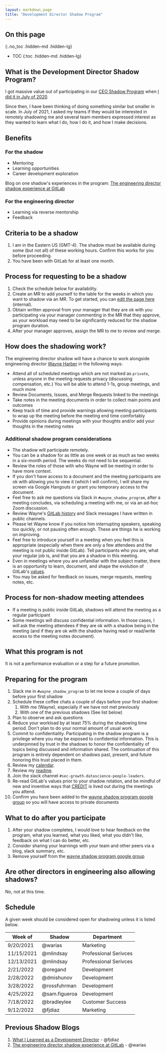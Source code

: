 ```yaml
---
layout: markdown_page
title: "Development Director Shadow Program"
---
```


## On this page
{:.no_toc .hidden-md .hidden-lg}

- TOC
{:toc .hidden-md .hidden-lg}

## What is the Development Director Shadow Program?

I got massive value out of participating in our [CEO Shadow Program](/handbook/ceo/shadow/) when [I did it in July of 2020](/blog/2020/07/08/ceo-shadow-impressions-takeaways/).

Since then, I have been thinking of doing something similar but smaller in scale. In July of 2021, I asked my teams if they would be interested in remotely shadowing me and several team members expressed interest as they wanted to learn what I do, how I do it, and how I make decisions.

## Benefits

### For the shadow

* Mentoring
* Learning opportunities
* Career development exploration

Blog on one shadow's experiences in the program: [The engineering director shadow experience at GitLab](/blog/2022/04/01/engineering-director-shadow/)

### For the engineering director

* Learning via reverse mentorship
* Feedback

## Criteria to be a shadow

1. I am in the Eastern US (GMT-4). The shadow must be available during some (but not all) of these working hours. Confirm this works for you before proceeding.
1. You have been with GitLab for at least one month.

## Process for requesting to be a shadow

1. Check the schedule below for availability.
1. Create an MR to add yourself to the table for the weeks in which you want to shadow via an MR. To get started, you can [edit the page here](https://gitlab.com/-/ide/project/gitlab-com/www-gitlab-com/edit/master/-/sites/handbook/source/handbook/engineering/development/shadow/director-shadow-program.html.md) (internal).
1. Obtain written approval from your manager that they are ok with you participating via your manager commenting in the MR that they approve, as your workload may need to be significantly reduced for the shadow program duration.
1. After your manager approves, assign the MR to me to review and merge.

## How does the shadowing work?

The engineering director shadow will have a chance to work alongside engineering director [Wayne Harber](https://gitlab.com/wayne) in the following ways:

* Attend all of scheduled meetings which are not marked as `private`, unless anyone in the meeting requests privacy (discussing compensation, etc.) You will be able to attend 1-1s, group meetings, and much more
* Review Documents, Issues, and Merge Requests linked to the meetings
* Take notes in the meeting documents in order to collect main points and outcomes
* Keep track of time and provide warnings allowing meeting participants to wrap up the meeting before the meeting end time comfortably
* Provide opinions during meetings with your thoughts and/or add your thoughts in the meeting notes

### Additional shadow program considerations

* The shadow will participate remotely.
* You can be a shadow for as little as one week or as much as two weeks in a six-month period.  The weeks do not need to be sequential.
* Review the roles of those with who Wayne will be meeting in order to have more context.
* If you don't have access to a document and the meeting participants are ok with allowing you to view it (which I will confirm), I will share my screen via Google Hangouts or grant you temporary access to the document.
* Feel free to ask me questions via Slack in `#wayne_shadow_program`, after a meeting concludes, via scheduling a meeting with me, or via an ad-hoc Zoom discussion.
* Review Wayne's [GitLab history](https://gitlab.com/wayne) and Slack messages I have written in public channels.
* Please let Wayne know if you notice him interrupting speakers, speaking too quickly, or not pausing often enough. These are things he is working on improving.
* Feel free to introduce yourself in a meeting when you feel this is appropriate (especially when there are only a few attendees and the meeting is not public inside GitLab). Tell participants who you are, what your regular job is, and that you are a shadow in this meeting.
* Even in meetings where you are unfamiliar with the subject matter, there is an opportunity to learn, document, and shape the evolution of GitLab's [values](/handbook/values/). 
* You may be asked for feedback on issues, merge requests, meeting notes, etc.

## Process for non-shadow meeting attendees

* If a meeting is public inside GitLab, shadows will attend the meeting as a regular participant
* Some meetings will discuss confidential information. In those cases, I will ask the meeting attendees if they are ok with a shadow being in the meeting (and if they are ok with the shadow having read or read/write access to the meeting notes document).

## What this program is not

It is not a performance evaluation or a step for a future promotion.

## Preparing for the program

1. Slack me in `#wayne_shadow_program` to let me know a couple of days before your first shadow
1. Schedule these coffee chats a couple of days before your first shadow:
    1. With me (Wayne), especially if we have not met previously
    1. With one of the previous shadows (See list below)
1. Plan to observe and ask questions
1. Reduce your workload by at least 75% during the shadowing time period. Don't plan to do your normal amount of usual work.
1. Commit to confidentiality. Participating in the shadow program is a privilege where you may be exposed to confidential information. This is underpinned by trust in the shadows to honor the confidentiality of topics being discussed and information shared. The continuation of this program is entirely dependent on shadows past, present, and future honoring this trust placed in them.
1. Review my [calendar](https://calendar.google.com/calendar/u/0?cid=d2hhYmVyQGdpdGxhYi5jb20).
1. Review my [readme](/handbook/engineering/readmes/wayne-haber/).
1. Join the slack channel `#sec-growth-datascience-people-leaders`.
1. Re-read GitLab's values prior to your shadow rotation, and be mindful of new and inventive ways that [CREDIT](/handbook/values/#credit) is lived out during the meetings you attend.
1. Confirm you have been added to the [wayne shadow program google group](https://groups.google.com/a/gitlab.com/g/wayne-shadow-program/members) so you will have access to private documents

## What to do after you participate

1. After your shadow completes, I would love to hear feedback on the program, what you learned, what you liked, what you didn't like, feedback on what I can do better, etc.
1. Consider sharing your learnings with your team and other peers via a blog, slack summary, etc.
1. Remove yourself from the [wayne shadow program google group](https://groups.google.com/a/gitlab.com/g/wayne-shadow-program/members) 

## Are other directors in engineering also allowing shadows?

No, not at this time.

## Schedule

A given week should be considered open for shadowing unless it is listed below.

| Week of | Shadow | Department | 
| ------ | ------ | ----- |
| 9/20/2021 | @warias | Marketing |
| 11/15/2021 | @mlindsay | Professional Serivces | 
| 12/13/2021 | @mlindsay | Professional Serivces | 
| 2/21/2022 | @oregand | Development |
| 2/28/2022 | @dmishunov | Development |
| 3/28/2022 | @rossfuhrman | Development |
| 4/25/2022 | @sam.figueroa | Development |
| 7/18/2022 | @bradleylee | Customer Success |
| 9/12/2022 | @fjdiaz | Marketing |

## Previous Shadow Blogs

1. [What I Learned as a Development Director](https://awkwardferny.medium.com/what-i-learned-as-an-engineering-director-shadow-at-gitlab-1a783cb564d0) - @fjdiaz
1. [The engineering director shadow experience at GitLab](https://about.gitlab.com/blog/2022/04/01/engineering-director-shadow/) - @warias
